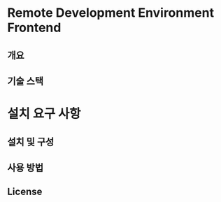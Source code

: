 # Remote Development Environment Frontend

## 개요

## 기술 스택

# 설치 요구 사항

## 설치 및 구성 

## 사용 방법

## License
